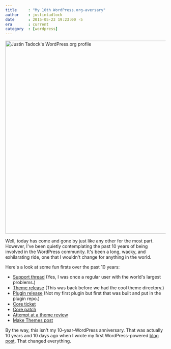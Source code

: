 ```yaml
---
title     : "My 10th WordPress.org-aversary"
author    : justintadlock
date      : 2015-05-23 19:23:00 -5
era       : current
category  : [wordpress]
---
```


<a href="https://profiles.wordpress.org/greenshady"><img src="http://justintadlock.com/blog/wp-content/uploads/2015/05/wordpress-org-profile.png" alt="Justin Tadock&#039;s WordPress.org profile" width="973" height="605" class="aligncenter size-full wp-image-7177" /></a>

Well, today has come and gone by just like any other for the most part.  However, I've been quietly contemplating the past 10 years of being involved in the WordPress community.  It's been a long, wacky, and exhilarating ride, one that I wouldn't change for anything in the world.

Here's a look at some fun firsts over the past 10 years:

* [Support thread](https://wordpress.org/support/topic/sidebar-on-a-separate-page) (Yes, I was once a regular user with the world's largest problems.)
* [Theme release](https://wordpress.org/support/topic/dark-sunflower-theme-release) (This was back before we had the cool theme directory.)
* [Plugin release](https://wordpress.org/plugins/cleaner-gallery/) (Not my first plugin but first that was built and put in the plugin repo.)
* [Core ticket](https://core.trac.wordpress.org/ticket/9851)
* [Core patch](https://core.trac.wordpress.org/ticket/12158)
* [Attempt at a theme review](https://themes.trac.wordpress.org/ticket/840)
* [Make Themes post](http://make.wordpress.org/themes/2014/11/11/how-do-we-solve-the-theme-options-problem/)

By the way, this isn't my 10-year-WordPress anniversary.  That was actually 10 years and 10 days ago when I wrote my first WordPress-powered [blog post](/archives/2005/05/13/still-finding-style).  That changed everything.
